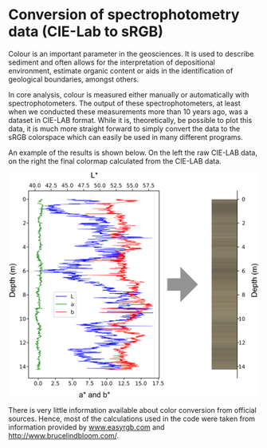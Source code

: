 # Conversion of spectrophotometry data (CIE-L**a**b to sRGB)

Colour is an important parameter in the geosciences. It is used to describe sediment and often allows for the interpretation of depositional environment, estimate organic content or aids in the identification of geological boundaries, amongst others. 

In core analysis, colour is measured either manually or automatically with spectrophotometers. The output of these spectrophotometers, at least when we conducted these measurements more than 10 years ago, was a dataset in CIE-LAB format. While it is, theoretically, be possible to plot this data, it is much more straight forward to simply convert the data to the sRGB colorspace which can easily be used in many different programs.

An example of the results is shown below. On the left the raw CIE-LAB data, on the right the final colormap calculated from the CIE-LAB data.

<p align="center">
<img src="example.png" width="500">
</p>

There is very little information available about color conversion from official sources. Hence, most of the calculations used in the code were taken from information provided by www.easyrgb.com and http://www.brucelindbloom.com/. 
